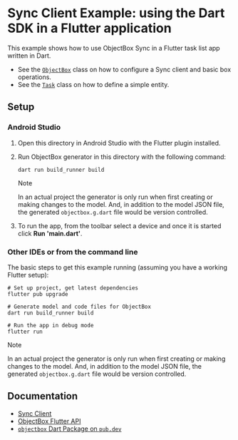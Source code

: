 # Sync Client Example: using the Dart SDK in a Flutter application 

This example shows how to use ObjectBox Sync in a Flutter task list app written in Dart.

- See the [`ObjectBox`](lib/objectbox.dart) class on how to configure a Sync client and basic box operations.
- See the [`Task`](lib/model.dart) class on how to define a simple entity.

## Setup

### Android Studio

1. Open this directory in Android Studio with the Flutter plugin installed.

2. Run ObjectBox generator in this directory with the following command:

    ```shell
    dart run build_runner build
    ```

    > [!NOTE]
    > In an actual project the generator is only run when first creating or making changes to the model. And, in addition to the model JSON file, the generated `objectbox.g.dart` file would be version controlled.

3. To run the app, from the toolbar select a device and once it is started click **Run 'main.dart'**.

### Other IDEs or from the command line

The basic steps to get this example running (assuming you have a working Flutter setup):

```shell
# Set up project, get latest dependencies
flutter pub upgrade

# Generate model and code files for ObjectBox
dart run build_runner build

# Run the app in debug mode
flutter run
```

> [!NOTE]
> In an actual project the generator is only run when first creating or making changes to the model. And, in addition to the model JSON file, the generated `objectbox.g.dart` file would be version controlled.

## Documentation

- [Sync Client](https://sync.objectbox.io/sync-client)
- [ObjectBox Flutter API](https://docs.objectbox.io/getting-started)
- [`objectbox` Dart Package on `pub.dev`](https://pub.dev/packages/objectbox)
